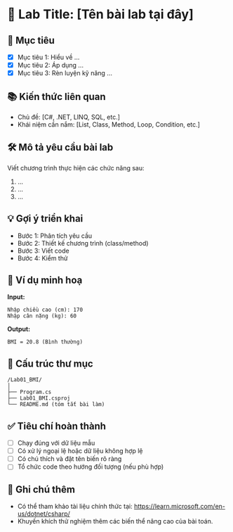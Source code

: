 
# 🧪 Lab Title: [Tên bài lab tại đây]

## 🎯 Mục tiêu
- [x] Mục tiêu 1: Hiểu về ...
- [x] Mục tiêu 2: Áp dụng ...
- [x] Mục tiêu 3: Rèn luyện kỹ năng ...

## 📚 Kiến thức liên quan
- Chủ đề: [C#, .NET, LINQ, SQL, etc.]
- Khái niệm cần nắm: [List, Class, Method, Loop, Condition, etc.]

## 🛠 Mô tả yêu cầu bài lab
Viết chương trình thực hiện các chức năng sau:
1. ...
2. ...
3. ...

## 💡 Gợi ý triển khai
- Bước 1: Phân tích yêu cầu
- Bước 2: Thiết kế chương trình (class/method)
- Bước 3: Viết code
- Bước 4: Kiểm thử

## 🧪 Ví dụ minh hoạ
**Input:**
```
Nhập chiều cao (cm): 170
Nhập cân nặng (kg): 60
```

**Output:**
```
BMI = 20.8 (Bình thường)
```

## 📂 Cấu trúc thư mục
```
/Lab01_BMI/
│
├── Program.cs
├── Lab01_BMI.csproj
└── README.md (tóm tắt bài làm)
```

## ✅ Tiêu chí hoàn thành
- [ ] Chạy đúng với dữ liệu mẫu
- [ ] Có xử lý ngoại lệ hoặc dữ liệu không hợp lệ
- [ ] Có chú thích và đặt tên biến rõ ràng
- [ ] Tổ chức code theo hướng đối tượng (nếu phù hợp)

## 📌 Ghi chú thêm
- Có thể tham khảo tài liệu chính thức tại: https://learn.microsoft.com/en-us/dotnet/csharp/
- Khuyến khích thử nghiệm thêm các biến thể nâng cao của bài toán.
